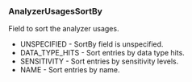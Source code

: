 ### AnalyzerUsagesSortBy
Field to sort the analyzer usages.

- UNSPECIFIED - SortBy field is unspecified.
- DATA_TYPE_HITS - Sort entries by data type hits.
- SENSITIVITY - Sort entries by sensitivity levels.
- NAME - Sort entries by name.
